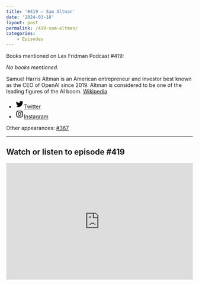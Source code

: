 ```yaml
---
title: '#419 – Sam Altman'
date: '2024-03-18'
layout: post
permalink: /419-sam-altman/
categories:
    - Episodes
---
```


Books mentioned on Lex Fridman Podcast #419:

*No books mentioned.*

<!--more-->

Samuel Harris Altman is an American entrepreneur and investor best known as the CEO of OpenAI since 2019. Altman is considered to be one of the leading figures of the AI boom. <a href="https://en.wikipedia.org/wiki/Sam_Altman" target="_blank">Wikipedia</a>

- [<svg aria-hidden="true" focusable="false" height="24" version="1.1" viewbox="0 0 24 24" width="24" xmlns="http://www.w3.org/2000/svg"><path d="M22.23,5.924c-0.736,0.326-1.527,0.547-2.357,0.646c0.847-0.508,1.498-1.312,1.804-2.27 c-0.793,0.47-1.671,0.812-2.606,0.996C18.324,4.498,17.257,4,16.077,4c-2.266,0-4.103,1.837-4.103,4.103 c0,0.322,0.036,0.635,0.106,0.935C8.67,8.867,5.647,7.234,3.623,4.751C3.27,5.357,3.067,6.062,3.067,6.814 c0,1.424,0.724,2.679,1.825,3.415c-0.673-0.021-1.305-0.206-1.859-0.513c0,0.017,0,0.034,0,0.052c0,1.988,1.414,3.647,3.292,4.023 c-0.344,0.094-0.707,0.144-1.081,0.144c-0.264,0-0.521-0.026-0.772-0.074c0.522,1.63,2.038,2.816,3.833,2.85 c-1.404,1.1-3.174,1.756-5.096,1.756c-0.331,0-0.658-0.019-0.979-0.057c1.816,1.164,3.973,1.843,6.29,1.843 c7.547,0,11.675-6.252,11.675-11.675c0-0.178-0.004-0.355-0.012-0.531C20.985,7.47,21.68,6.747,22.23,5.924z"></path></svg><span class="wp-block-social-link-label screen-reader-text">Twitter</span>](https://twitter.com/sama)
- [<svg aria-hidden="true" focusable="false" height="24" version="1.1" viewbox="0 0 24 24" width="24" xmlns="http://www.w3.org/2000/svg"><path d="M12,4.622c2.403,0,2.688,0.009,3.637,0.052c0.877,0.04,1.354,0.187,1.671,0.31c0.42,0.163,0.72,0.358,1.035,0.673 c0.315,0.315,0.51,0.615,0.673,1.035c0.123,0.317,0.27,0.794,0.31,1.671c0.043,0.949,0.052,1.234,0.052,3.637 s-0.009,2.688-0.052,3.637c-0.04,0.877-0.187,1.354-0.31,1.671c-0.163,0.42-0.358,0.72-0.673,1.035 c-0.315,0.315-0.615,0.51-1.035,0.673c-0.317,0.123-0.794,0.27-1.671,0.31c-0.949,0.043-1.233,0.052-3.637,0.052 s-2.688-0.009-3.637-0.052c-0.877-0.04-1.354-0.187-1.671-0.31c-0.42-0.163-0.72-0.358-1.035-0.673 c-0.315-0.315-0.51-0.615-0.673-1.035c-0.123-0.317-0.27-0.794-0.31-1.671C4.631,14.688,4.622,14.403,4.622,12 s0.009-2.688,0.052-3.637c0.04-0.877,0.187-1.354,0.31-1.671c0.163-0.42,0.358-0.72,0.673-1.035 c0.315-0.315,0.615-0.51,1.035-0.673c0.317-0.123,0.794-0.27,1.671-0.31C9.312,4.631,9.597,4.622,12,4.622 M12,3 C9.556,3,9.249,3.01,8.289,3.054C7.331,3.098,6.677,3.25,6.105,3.472C5.513,3.702,5.011,4.01,4.511,4.511 c-0.5,0.5-0.808,1.002-1.038,1.594C3.25,6.677,3.098,7.331,3.054,8.289C3.01,9.249,3,9.556,3,12c0,2.444,0.01,2.751,0.054,3.711 c0.044,0.958,0.196,1.612,0.418,2.185c0.23,0.592,0.538,1.094,1.038,1.594c0.5,0.5,1.002,0.808,1.594,1.038 c0.572,0.222,1.227,0.375,2.185,0.418C9.249,20.99,9.556,21,12,21s2.751-0.01,3.711-0.054c0.958-0.044,1.612-0.196,2.185-0.418 c0.592-0.23,1.094-0.538,1.594-1.038c0.5-0.5,0.808-1.002,1.038-1.594c0.222-0.572,0.375-1.227,0.418-2.185 C20.99,14.751,21,14.444,21,12s-0.01-2.751-0.054-3.711c-0.044-0.958-0.196-1.612-0.418-2.185c-0.23-0.592-0.538-1.094-1.038-1.594 c-0.5-0.5-1.002-0.808-1.594-1.038c-0.572-0.222-1.227-0.375-2.185-0.418C14.751,3.01,14.444,3,12,3L12,3z M12,7.378 c-2.552,0-4.622,2.069-4.622,4.622S9.448,16.622,12,16.622s4.622-2.069,4.622-4.622S14.552,7.378,12,7.378z M12,15 c-1.657,0-3-1.343-3-3s1.343-3,3-3s3,1.343,3,3S13.657,15,12,15z M16.804,6.116c-0.596,0-1.08,0.484-1.08,1.08 s0.484,1.08,1.08,1.08c0.596,0,1.08-0.484,1.08-1.08S17.401,6.116,16.804,6.116z"></path></svg><span class="wp-block-social-link-label screen-reader-text">Instagram</span>](https://www.instagram.com/samaltman99/)

Other appearances: [\#367](/367-sam-altman/)

- - - - - -

## Watch or listen to episode #419

<iframe width="100%" height="315" src="https://www.youtube.com/embed/jvqFAi7vkBc?si=m46qTHmtODN2f8A9" title="YouTube video player" frameborder="0" allow="accelerometer; autoplay; clipboard-write; encrypted-media; gyroscope; picture-in-picture; web-share" allowfullscreen></iframe>
